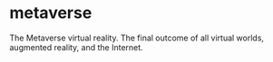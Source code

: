 # metaverse
The Metaverse virtual reality. The final outcome of all virtual worlds, augmented reality, and the Internet.
